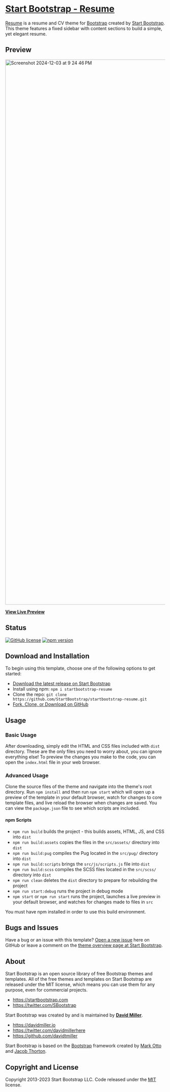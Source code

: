 # [Start Bootstrap - Resume](https://startbootstrap.com/theme/resume/)

[Resume](https://startbootstrap.com/theme/resume/) is a resume and CV theme for [Bootstrap](https://getbootstrap.com/) created by [Start Bootstrap](https://startbootstrap.com/). This theme features a fixed sidebar with content sections to build a simple, yet elegant resume.

## Preview

<img width="1710" alt="Screenshot 2024-12-03 at 9 24 46 PM" src="https://github.com/user-attachments/assets/bf710159-2f8a-438e-9bca-bd7272d87deb">


**[View Live Preview](https://jitendra3010.github.io)**

## Status

[![GitHub license](https://img.shields.io/badge/license-MIT-blue.svg)](https://raw.githubusercontent.com/StartBootstrap/startbootstrap-resume/master/LICENSE)
[![npm version](https://img.shields.io/npm/v/startbootstrap-resume.svg)](https://www.npmjs.com/package/startbootstrap-resume)

## Download and Installation

To begin using this template, choose one of the following options to get started:

- [Download the latest release on Start Bootstrap](https://startbootstrap.com/theme/resume/)
- Install using npm: `npm i startbootstrap-resume`
- Clone the repo: `git clone https://github.com/StartBootstrap/startbootstrap-resume.git`
- [Fork, Clone, or Download on GitHub](https://github.com/StartBootstrap/startbootstrap-resume)

## Usage

### Basic Usage

After downloading, simply edit the HTML and CSS files included with `dist` directory. These are the only files you need to worry about, you can ignore everything else! To preview the changes you make to the code, you can open the `index.html` file in your web browser.

### Advanced Usage

Clone the source files of the theme and navigate into the theme's root directory. Run `npm install` and then run `npm start` which will open up a preview of the template in your default browser, watch for changes to core template files, and live reload the browser when changes are saved. You can view the `package.json` file to see which scripts are included.

#### npm Scripts

- `npm run build` builds the project - this builds assets, HTML, JS, and CSS into `dist`
- `npm run build:assets` copies the files in the `src/assets/` directory into `dist`
- `npm run build:pug` compiles the Pug located in the `src/pug/` directory into `dist`
- `npm run build:scripts` brings the `src/js/scripts.js` file into `dist`
- `npm run build:scss` compiles the SCSS files located in the `src/scss/` directory into `dist`
- `npm run clean` deletes the `dist` directory to prepare for rebuilding the project
- `npm run start:debug` runs the project in debug mode
- `npm start` or `npm run start` runs the project, launches a live preview in your default browser, and watches for changes made to files in `src`

You must have npm installed in order to use this build environment.

## Bugs and Issues

Have a bug or an issue with this template? [Open a new issue](https://github.com/StartBootstrap/startbootstrap-resume/issues) here on GitHub or leave a comment on the [theme overview page at Start Bootstrap](https://startbootstrap.com/theme/resume/).

## About

Start Bootstrap is an open source library of free Bootstrap themes and templates. All of the free themes and templates on Start Bootstrap are released under the MIT license, which means you can use them for any purpose, even for commercial projects.

- <https://startbootstrap.com>
- <https://twitter.com/SBootstrap>

Start Bootstrap was created by and is maintained by **[David Miller](https://davidmiller.io/)**.

- <https://davidmiller.io>
- <https://twitter.com/davidmillerhere>
- <https://github.com/davidtmiller>

Start Bootstrap is based on the [Bootstrap](https://getbootstrap.com/) framework created by [Mark Otto](https://twitter.com/mdo) and [Jacob Thorton](https://twitter.com/fat).

## Copyright and License

Copyright 2013-2023 Start Bootstrap LLC. Code released under the [MIT](https://github.com/StartBootstrap/startbootstrap-resume/blob/master/LICENSE) license.
